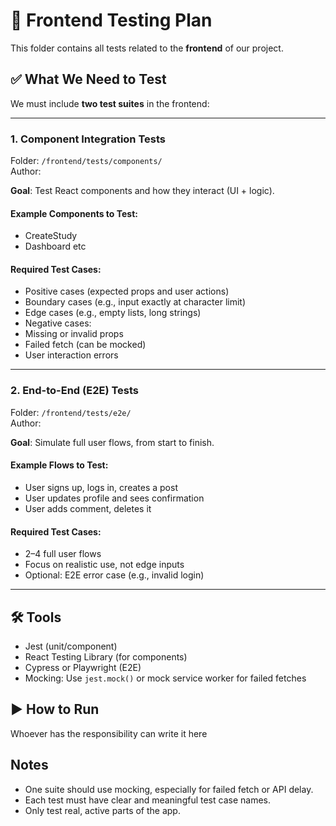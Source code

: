 # 🧪 Frontend Testing Plan

This folder contains all tests related to the **frontend** of our project.

## ✅ What We Need to Test

We must include **two test suites** in the frontend:

---

### 1. Component Integration Tests

 Folder: `/frontend/tests/components/`  
 Author:

**Goal**: Test React components and how they interact (UI + logic).

#### Example Components to Test:
- CreateStudy
- Dashboard
etc 

#### Required Test Cases:
-  Positive cases (expected props and user actions)
-  Boundary cases (e.g., input exactly at character limit)
-  Edge cases (e.g., empty lists, long strings)
-  Negative cases:
  - Missing or invalid props
  - Failed fetch (can be mocked)
  - User interaction errors


---

### 2. End-to-End (E2E) Tests

 Folder: `/frontend/tests/e2e/`  
 Author: 

**Goal**: Simulate full user flows, from start to finish.

#### Example Flows to Test:
- User signs up, logs in, creates a post
- User updates profile and sees confirmation
- User adds comment, deletes it

#### Required Test Cases:
-  2–4 full user flows
- Focus on realistic use, not edge inputs
- Optional: E2E error case (e.g., invalid login)


---

## 🛠 Tools

- Jest (unit/component)
- React Testing Library (for components)
- Cypress or Playwright (E2E)
- Mocking: Use `jest.mock()` or mock service worker for failed fetches

## ▶️ How to Run

Whoever has the responsibility can write it here


## Notes

- One suite should use mocking, especially for failed fetch or API delay.
- Each test must have clear and meaningful test case names.
- Only test real, active parts of the app.